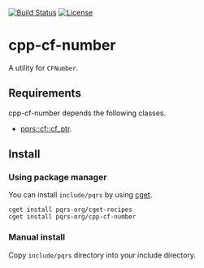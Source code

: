 [![Build Status](https://travis-ci.com/pqrs-org/cpp-cf-number.svg?branch=master)](https://travis-ci.com/pqrs-org/cpp-cf-number)
[![License](https://img.shields.io/badge/license-Boost%20Software%20License-blue.svg)](https://github.com/pqrs-org/cpp-cf-number/blob/master/LICENSE.md)

# cpp-cf-number

A utility for `CFNumber`.

## Requirements

cpp-cf-number depends the following classes.

- [pqrs::cf::cf_ptr](https://github.com/pqrs-org/cpp-cf-cf_ptr).

## Install

### Using package manager

You can install `include/pqrs` by using [cget](https://github.com/pfultz2/cget).

```shell
cget install pqrs-org/cget-recipes
cget install pqrs-org/cpp-cf-number
```

### Manual install

Copy `include/pqrs` directory into your include directory.
